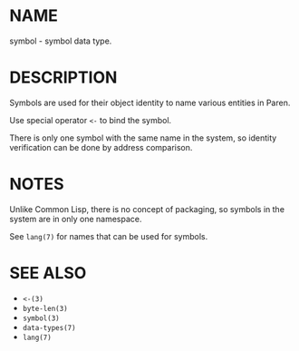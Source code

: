 # NAME
symbol - symbol data type.

# DESCRIPTION
Symbols are used for their object identity to name various entities in Paren.

Use special operator `<-` to bind the symbol.

There is only one symbol with the same name in the system, so identity verification can be done by address comparison.

# NOTES
Unlike Common Lisp, there is no concept of packaging, so symbols in the system are in only one namespace.

See `lang(7)` for names that can be used for symbols.

# SEE ALSO
- `<-(3)`
- `byte-len(3)`
- `symbol(3)`
- `data-types(7)`
- `lang(7)`
